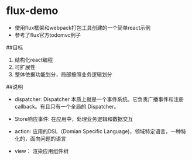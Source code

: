 # flux-demo
- 使用flux框架和webpack打包工具创建的一个简单react示例
- 参考了flux官方todomvc例子

##目标
>
1. 结构化react编程
2. 可扩展性
3. 整体依据功能划分，局部按照业务逻辑划分

##说明
- dispatcher:
Dispatcher 本质上就是一个事件系统。它负责广播事件和注册 callback。有且只有一个全局的 Dispatcher。

- Store响应事件:
在应用中，处理业务逻辑和数据交互

- action:
应用的DSL（Domian Specific Language)，领域特定语言，一种特化的，面向问题的语言

- view：
渲染应用组件树
